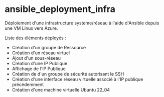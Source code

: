 # ansible_deployment_infra

Déploiement d'une infrastructure système/réseau à l'aide d'Ansible depuis une VM Linux vers Azure.

Liste des éléments déployés :
  - Création d'un groupe de Ressource
  - Création d'un réseau virtuel
  - Ajout d'un sous-réseau
  - Création d'une IP Publique
  - Affichage de l'IP Publique
  - Création de d'un groupe de sécurité autorisant le SSH
  - Création d'une interface réseau virtuelle associé à l'IP publique précédemment
  - Création d'une machine virtuelle Ubuntu 22_04
